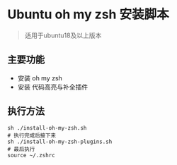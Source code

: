 # Ubuntu oh my zsh 安装脚本

> 适用于ubuntu18及以上版本

## 主要功能
- 安装 oh my zsh
- 安装 代码高亮与补全插件

## 执行方法

```shell
sh ./install-oh-my-zsh.sh
# 执行完成后接下来
sh ./install-oh-my-zsh-plugins.sh
# 最后执行
source ~/.zshrc
```